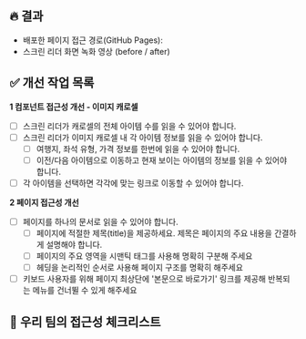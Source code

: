 ## 🔥 결과

<!-- 개선 작업 후 모바일 낭독기를 사용해서 미션 페이지를 읽어보세요 -->

- 배포한 페이지 접근 경로(GitHub Pages):
- 스크린 리더 화면 녹화 영상 (before / after)

## ✅ 개선 작업 목록

<!-- 각 요구 사항을 위해 어떤 부분을 고민/학습해보았고, 결과적으로 어떤 개선 작업을 진행했는지 적어주세요-->

**1 컴포넌트 접근성 개선 - 이미지 캐로셀**

- [ ] 스크린 리더가 캐로셀의 전체 아이템 수를 읽을 수 있어야 합니다.
- [ ] 스크린 리더가 이미지 캐로셀 내 각 아이템 정보를 읽을 수 있어야 합니다.
  - [ ] 여행지, 좌석 유형, 가격 정보를 한번에 읽을 수 있어야 합니다.
  - [ ] 이전/다음 아이템으로 이동하고 현재 보이는 아이템의 정보를 읽을 수 있어야 합니다.
- [ ] 각 아이템을 선택하면 각각에 맞는 링크로 이동할 수 있어야 합니다.

**2 페이지 접근성 개선**

- [ ] 페이지를 하나의 문서로 읽을 수 있어야 합니다.
  - [ ] 페이지에 적절한 제목(title)을 제공하세요. 제목은 페이지의 주요 내용을 간결하게 설명해야 합니다.
  - [ ] 페이지의 주요 영역을 시맨틱 태그를 사용해 명확히 구분해 주세요
  - [ ] 헤딩을 논리적인 순서로 사용해 페이지 구조를 명확히 해주세요
- [ ] 키보드 사용자를 위해 페이지 최상단에 '본문으로 바로가기' 링크를 제공해 반복되는 메뉴를 건너뛸 수 있게 해주세요

## 🧐 우리 팀의 접근성 체크리스트

<!--
우리 서비스에서 이런 부분의 접근성은 챙겨봐야겠다! 하는 체크리스트 v1을 만들고, 리뷰어와 의견을 나눠보세요
- 우리 팀 서비스에서 가장 중요하고 자주 사용되는 기능 플로우 1개를 선택하고 간단히 나열해 주세요 (예: 로그인 → 상품 검색 → 상품 선택 → 장바구니 추가 → 결제)
- 해당 플로우의 각 단계에 대해 다음 질문을 생각해 보세요.
  - 1. 화면을 볼 수 없는 사용자가 이 단계를 완료할 수 있는가?
  - 2. 이 단계에서 제공하는 정보나 지시 사항이 모든 사용자에게 명확한가?
- 질문에 대해 팀원들과 의견을 나눠본 것을 바탕으로, 우리 팀만의 접근성 체크리스트 v1을 만들고 리뷰어와 의견을 나눠보세요. (예: "모든 이미지에 적절한 대체 텍스트가 제공되는가?")
-->
